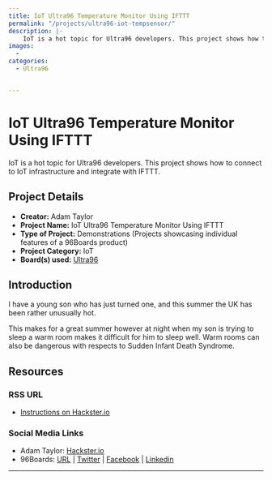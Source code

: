 ```yaml
---
title: IoT Ultra96 Temperature Monitor Using IFTTT
permalink: "/projects/ultra96-iot-tempsensor/"
description: |-
    IoT is a hot topic for Ultra96 developers. This project shows how to connect to IoT infrastructure and integrate with IFTTT.
images:
  - 
categories:
  - Ultra96


---
```

# IoT Ultra96 Temperature Monitor Using IFTTT

IoT is a hot topic for Ultra96 developers. This project shows how to connect to IoT infrastructure and integrate with IFTTT.

## Project Details

- **Creator:** Adam Taylor
- **Project Name:** IoT Ultra96 Temperature Monitor Using IFTTT
- **Type of Project:** Demonstrations (Projects showcasing individual features of a 96Boards product)
- **Project Category:** IoT
- **Board(s) used:** [Ultra96](https://www.96boards.org/product/ultra96/)


## Introduction

I have a young son who has just turned one, and this summer the UK has been rather unusually hot.

This makes for a great summer however at night when my son is trying to sleep a warm room makes it difficult for him to sleep well. Warm rooms can also be dangerous with respects to Sudden Infant Death Syndrome. 


## Resources

### RSS URL

- [Instructions on Hackster.io](http://www.hackster.io/adam-taylor/iot-ultra96-temperature-monitor-using-ifttt-05011b)

### Social Media Links

- Adam Taylor: [Hackster.io](https://www.hackster.io/adam-taylor)
- 96Boards: [URL](https://www.96boards.org/) &#124; [Twitter](https://twitter.com/96boards) &#124; [Facebook](https://www.facebook.com/96Boards) &#124; [Linkedin](https://www.linkedin.com/company/{{site.linkedin_username}}/)



***